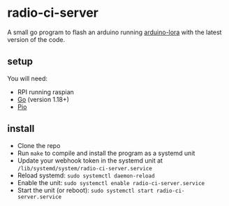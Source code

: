 # radio-ci-server

A small go program to flash an arduino running [arduino-lora](https://github.com/rhysemmas/arduino-lora) with the latest version of the code.

## setup

You will need:

* RPI running raspian
* [Go](https://go.dev/doc/install) (version 1.18+)
* [Pio](https://docs.platformio.org/en/latest/core/installation/shell-commands.html#piocore-install-shell-commands)

## install

* Clone the repo
* Run `make` to compile and install the program as a systemd unit
* Update your webhook token in the systemd unit at `/lib/systemd/system/radio-ci-server.service`
* Reload systemd: `sudo systemctl daemon-reload`
* Enable the unit: `sudo systemctl enable radio-ci-server.service`
* Start the unit (or reboot): `sudo systemctl start radio-ci-server.service`
